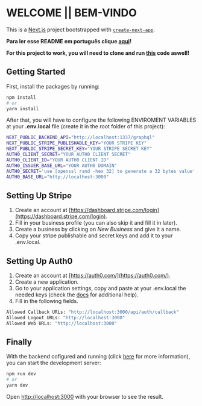 # WELCOME || BEM-VINDO

This is a [Next.js](https://nextjs.org/) project bootstrapped with [`create-next-app`](https://github.com/vercel/next.js/tree/canary/packages/create-next-app).

**Para ler esse README em português clique [aqui](https://github.com/JoaoMuller99/FullStack-Ecommerce-Frontend/blob/main/README_PT.md)!**

**For this project to work, you will need to clone and run [this](https://github.com/JoaoMuller99/FullStack-Ecommerce-Backend) code aswell!**

## Getting Started

First, install the packages by running:

```bash
npm install
# or
yarn install
```

After that, you will have to configure the following ENVIROMENT VARIABLES at your **.env.local** file (create it in the root folder of this project):

```bash
NEXT_PUBLIC_BACKEND_API="http://localhost:1337/graphql"
NEXT_PUBLIC_STRIPE_PUBLISHABLE_KEY="YOUR STRIPE KEY"
NEXT_PUBLIC_STRIPE_SECRET_KEY="YOUR STRIPE SECRET KEY"
AUTH0_CLIENT_SECRET="YOUR AUTH0 CLIENT SECRET"
AUTH0_CLIENT_ID="YOUR AUTH0 CLIENT ID"
AUTH0_ISSUER_BASE_URL="YOUR AUTH0 DOMAIN"
AUTH0_SECRET='use [openssl rand -hex 32] to generate a 32 bytes value'
AUTH0_BASE_URL="http://localhost:3000"
```

## Setting Up Stripe

1. Create an account at [https://dashboard.stripe.com/login](https://dashboard.stripe.com/login).
2. Fill in your business profile (you can also skip it and fill it in later).
3. Create a business by clicking on _New Business_ and give it a name.
4. Copy your stripe publishable and secret keys and add it to your .env.local.

## Setting Up Auth0

1. Create an account at [https://auth0.com/](https://auth0.com/).
2. Create a new application.
3. Go to your application settings, copy and paste at your .env.local the needed keys (check the [docs](https://auth0.com/docs/quickstart/webapp/nextjs/interactive) for additional help).
4. Fill in the following fields.

```bash
Allowed Callback URLs: "http://localhost:3000/api/auth/callback"
Allowed Logout URLs: "http://localhost:3000"
Allowed Web URLs: "http://localhost:3000"
```

## Finally

With the backend cofigured and running (click [here](https://github.com/JoaoMuller99/FullStack-Ecommerce-Backend) for more information), you can start the development server:

```bash
npm run dev
# or
yarn dev
```

Open [http://localhost:3000](http://localhost:3000) with your browser to see the result.
